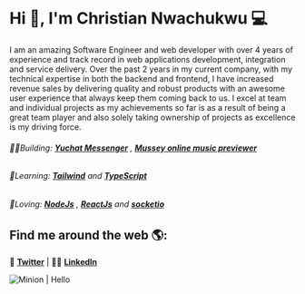 # Hi 👋, I'm Christian Nwachukwu 💻
I am an amazing Software Engineer and web developer with over 4 years of experience and track record in web applications development, integration and service delivery. Over the past 2 years in my current company, with my technical expertise in both the backend and frontend, I have increased revenue sales by delivering quality and robust products with an awesome user experience that always keep them coming back to us. I excel at team and individual projects as my achievements so far is as a result of being a great team player and also solely taking ownership of projects as excellence is my driving force.

###### 👨‍💻Building: __[Yuchat Messenger](https://github.com/e1cerebro/yuchat-frontend)__ , __[Mussey online music previewer](http://mussey.herokuapp.com/)__
###### 🧠Learning: __[Tailwind](https://tailwindcss.com/)__   and __[TypeScript](https://www.typescriptlang.org/)__ 
###### 💖Loving: __[NodeJs](https://nodejs.org/)__ ,  __[ReactJs](https://reactjs.org/)__  and __[socketio](https://socket.io/)__  


## Find me around the web 🌎:
🐥 __[Twitter](https://twitter.com/iamdevuche)__ | 👨‍💼 __[LinkedIn](https://www.linkedin.com/in/christian-nwachukwu-3847b6131/ )__

![Minion](https://upload.wikimedia.org/wikipedia/commons/thumb/4/4d/Black_Cartoon_Male_Using_A_Desktop_Computer_At_Work.svg/560px-Black_Cartoon_Male_Using_A_Desktop_Computer_At_Work.svg.png) | Hello


<!--
**e1cerebro/e1cerebro** is a ✨ _special_ ✨ repository because its `README.md` (this file) appears on your GitHub profile.

Here are some ideas to get you started:

- 🔭 I’m currently working on ...
- 🌱 I’m currently learning ...
- 👯 I’m looking to collaborate on ...
- 🤔 I’m looking for help with ...
- 💬 Ask me about ...
- 📫 How to reach me: ...
- 😄 Pronouns: ...
- ⚡ Fun fact: ...
-->
